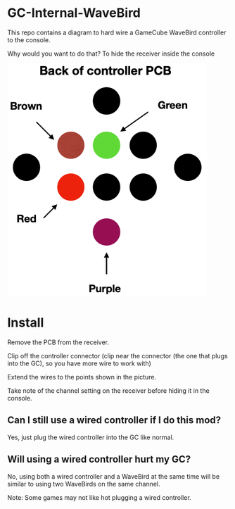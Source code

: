 ﻿# GC-Internal-WaveBird

This repo contains a diagram to hard wire a GameCube WaveBird controller to the console.

Why would you want to do that? To hide the receiver inside the console

![](fig.png)

# Install

Remove the PCB from the receiver.

Clip off the controller connector (clip near the connector (the one that plugs into the GC), so you have more wire to work with)

Extend the wires to the points shown in the picture.

Take note of the channel setting on the receiver before hiding it in the console.

## Can I still use a wired controller if I do this mod?

Yes, just plug the wired controller into the GC like normal.

## Will using a wired controller hurt my GC?

No, using both a wired controller and a WaveBird at the same time will be similar to using two WaveBirds on the same channel. 

Note: Some games may not like hot plugging a wired controller. 
